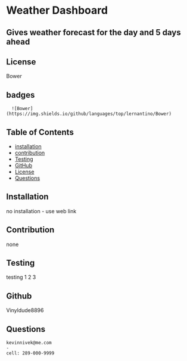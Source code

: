 # Weather Dashboard

## Gives weather forecast for the day and 5 days ahead


  ## License
  Bower
  


## badges

      ![Bower](https://img.shields.io/github/languages/top/lernantino/Bower)
    
## Table of Contents

- [installation](#installation)
- [contribution](#contribution)
- [Testing](#testing)
- [GitHub](#github)
- [License](#license)
- [Questions](#questions)

## Installation 
  no installation - use web link 


## Contribution  
  none

## Testing
  testing 1 2 3

## Github 
Vinyldude8896

## Questions
    kevinnivek@me.com
    - 
    cell: 289-000-9999
